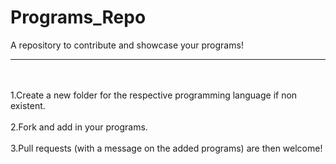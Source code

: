 # Programs_Repo
A repository to contribute and showcase your programs!
<hr>
<br><br>
1.Create a new folder for the respective programming language if non existent.
<br><br>
2.Fork and add in your programs.
<br><br>
3.Pull requests (with a message on the added programs) are then welcome!
